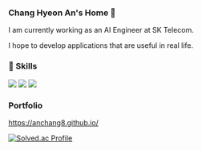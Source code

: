 ### Chang Hyeon An's Home 👋 

I am currently working as an AI Engineer at SK Telecom.

I hope to develop applications that are useful in real life.

### 💪 Skills
<img src="https://img.shields.io/badge/Python-175DDC?style=flat-square&logo=Python&logoColor=blue"/>  <img src="https://img.shields.io/badge/Pytorch-EE4C2C?style=flat-square&logo=Pytorch&logoColor=yellow"/>  <img src="https://img.shields.io/badge/Flask-F5792A?style=flat-square&logo=Flask&logoColor=white"/>

### Portfolio
https://anchang8.github.io/


<!--BaekJoon Online Judge-->
[![Solved.ac Profile](http://mazassumnida.wtf/api/v2/generate_badge?boj=zzang8873)](https://solved.ac/zzang8873/)
